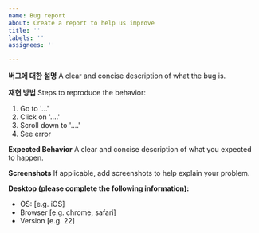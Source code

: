 ```yaml
---
name: Bug report
about: Create a report to help us improve
title: ''
labels: ''
assignees: ''

---
```


**버그에 대한 설명**
A clear and concise description of what the bug is.

**재현 방법**
Steps to reproduce the behavior:
1. Go to '...'
2. Click on '....'
3. Scroll down to '....'
4. See error

**Expected Behavior**
A clear and concise description of what you expected to happen.

**Screenshots**
If applicable, add screenshots to help explain your problem.

**Desktop (please complete the following information):**
 - OS: [e.g. iOS]
 - Browser [e.g. chrome, safari]
 - Version [e.g. 22]

